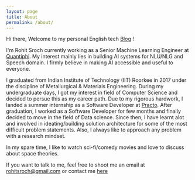 ```yaml
---
layout: page
title: About
permalink: /about/
---
```


Hi there, Welcome to my personal English tech [Blog](https://rohitsroch.github.io/#latest-posts) !

I'm Rohit Sroch currently working as a Senior Machine Learning Engineer at [Quantiphi](https://www.quantiphi.com/). My interest mainly lies in building AI systems for NLU/NLG and Speech domain. I firmly believe in making AI accessible and useful to everyone.

I graduated from Indian Institute of Technology (IIT) Roorkee in 2017 under the discipline of Metallurgical & Materials Engineering. During my undergraduate days, I got my interest in field of Computer Science and decided to persue this as my career path. Due to my rigorous hardwork, I landed a summer internship as a Software Developer at [Practo](https://www.practo.com/). After graduation, I worked as a Software Developer for few months and finally decided to move in the field of Data science. Since then, I have learnt alot and involved in ideating/building solution architecture for some of the most difficult problem statements. Also, I always like to approach any problem with a research mindset.   

In my spare time, I like to watch sci-fi/comedy movies and love to discuss about space theories.

If you want to talk to me, feel free to shoot me an email at <rohitsroch@gmail.com> or contact me [here](https://rohitsroch.github.io/contact/)